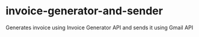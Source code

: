 # invoice-generator-and-sender
Generates invoice using Invoice Generator API and sends it using Gmail API 
